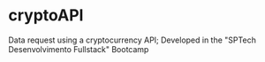 # cryptoAPI
Data request using a cryptocurrency API; Developed in the "SPTech Desenvolvimento Fullstack" Bootcamp
